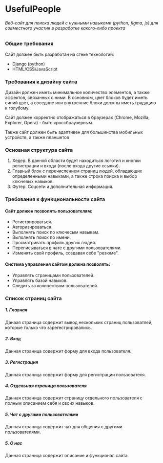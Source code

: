 # UsefulPeople

###### Веб-сайт для поиска людей с нужными навыками (python, figma, js) для совместного участия в разработке какого-либо проекта 

### Общие требования

Сайт должен быть разработан на стеке технологий:
- Django (python)
- HTML/CSS/JavaScript

### Требования к дизайну сайта

Дизайн должен иметь минимальное количество элементов, а также эффектов, связанных с ними. В основном, цвет блоков будет иметь синий цвет, а соседние или внутренние блоки должны иметь градацию к голубому.  

Сайт должен корректно отображаться в браузерах (Chrome, Mozilla, Explorer, Opera) - быть кроссбраузерным.  

Также сайт должен быть адаптивен для большинства мобильных устройств, а также планшетов

### Основная структура сайта
1. Хедер. В данной области будет находиться логотип и кнопки регистрации и входа (после входа другие ссылки).
2. Главный блок с перечислением страниц людей, обладающих определенными навыками, а также строка поиска и выбор ключевых навыков.
3. Футер. Соцсети и дополнительная информация.

### Требования к функциональности сайта

#### Сайт должен позволять пользователям:
* Регистрироваться.
* Авторизироваться.
* Выполнять поиск по ключесым навыкам.
* Выполнять поиск по имени.
* Просматривать профиль других людей.
* Переписываться в чате с другими пользователями.
* Изменять свой профиль, создавая себе "резюме".  

#### Система управления сайтом должна позволять:
* Управлять страницами пользователей.
* Управлять базой навыков.
* Следить за количеством пользователей.

### Список страниц сайта
##### 1. Главная
Данаая страница содержит вывод нескольких страниц пользоватлей, которые только что зарегестрировались.
##### 2. Вход
Данная страница содержит форму для входа пользователя.
##### 3. Регистрация
Данная страница содержит форму для регистрации пользователя.
##### 4. Отдельная страница пользователя
Данная страница содержит страницу отдельного пользователя с полным описанием себя и своих навыков.
##### 5. Чат с другими пользователями
Данная страница содержит чат для общения с другими пользователями.
##### 5. О нас
Данная страница содержит описание и функционал сайта.
